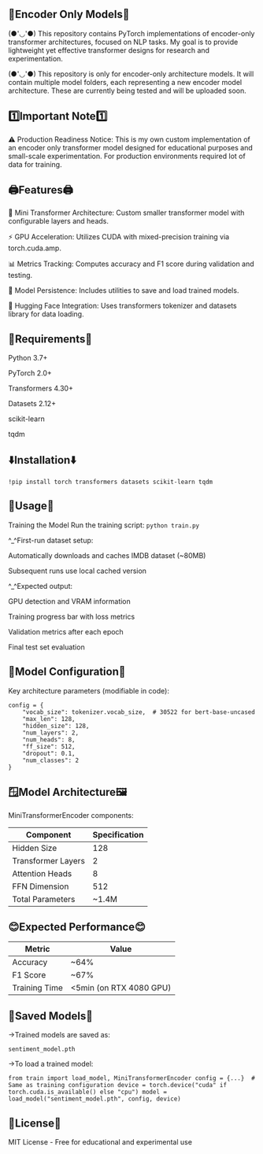 🤖Encoder Only Models🤖
-----
(●'◡'●) This repository contains PyTorch implementations of encoder-only transformer architectures, focused on NLP tasks. My goal is to provide lightweight yet effective transformer designs for research and experimentation.

(●'◡'●) This repository is only for encoder-only architecture models.
It will contain multiple model folders, each representing a new encoder model architecture. These are currently being tested and will be uploaded soon.

1️⃣Important Note1️⃣
-----
⚠️ Production Readiness Notice:
This is my own custom implementation of an encoder only transformer model designed for educational purposes and small-scale experimentation. For production environments required lot of data for training.

🖨️Features🖨️
-----
🚀 Mini Transformer Architecture: Custom smaller transformer model with configurable layers and heads.

⚡ GPU Acceleration: Utilizes CUDA with mixed-precision training via torch.cuda.amp.

📊 Metrics Tracking: Computes accuracy and F1 score during validation and testing.

💾 Model Persistence: Includes utilities to save and load trained models.

🤗 Hugging Face Integration: Uses transformers tokenizer and datasets library for data loading.

📅Requirements📅
-----
Python 3.7+

PyTorch 2.0+

Transformers 4.30+

Datasets 2.12+

scikit-learn

tqdm

⬇️Installation⬇️
-----
`!pip install torch transformers datasets scikit-learn tqdm`

📂Usage📂
-----
Training the Model
Run the training script:
`python train.py`

^_^First-run dataset setup:

Automatically downloads and caches IMDB dataset (~80MB)

Subsequent runs use local cached version

^_^Expected output:

GPU detection and VRAM information

Training progress bar with loss metrics

Validation metrics after each epoch

Final test set evaluation

🔮Model Configuration🔮
-----
Key architecture parameters (modifiable in code):

```
config = {
    "vocab_size": tokenizer.vocab_size,  # 30522 for bert-base-uncased
    "max_len": 128,
    "hidden_size": 128,
    "num_layers": 2,
    "num_heads": 8,
    "ff_size": 512,
    "dropout": 0.1,
    "num_classes": 2
}
```

🪟Model Architecture🖼️
----
MiniTransformerEncoder components:


|Component|Specification|
---------------|--------------
|Hidden Size	|128|
|Transformer Layers|	2|
|Attention Heads |	8|
|FFN Dimension	|512|
|Total Parameters	|~1.4M|

😊Expected Performance😊
-----

|Metric	|Value|
--------|-----
|Accuracy|	~64%|
|F1 Score|	~67%|
|Training Time|	<5min (on RTX 4080 GPU)|



🔽Saved Models🔽
----
→Trained models are saved as:

`sentiment_model.pth`

→To load a trained model:

`from train import load_model, MiniTransformerEncoder
config = {...}  # Same as training configuration
device = torch.device("cuda" if torch.cuda.is_available() else "cpu")
model = load_model("sentiment_model.pth", config, device)`

📃License📃
----
MIT License - Free for educational and experimental use

